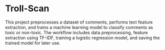# Troll-Scan
This project preprocesses a dataset of comments, performs text feature extraction, and trains a machine learning model to classify comments as toxic or non-toxic. The workflow includes data preprocessing, feature extraction using TF-IDF, training a logistic regression model, and saving the trained model for later use.
